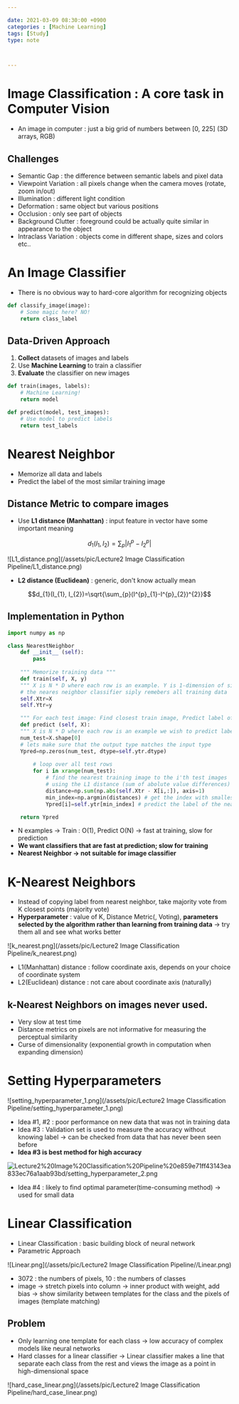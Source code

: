 ```yaml
---

date: 2021-03-09 08:30:00 +0900
categories : [Machine Learning]
tags: [Study]
type: note



---
```


# Image Classification : A core task in Computer Vision

- An image in computer : just a big grid of numbers between [0, 225] (3D arrays, RGB)

## Challenges

- Semantic Gap  : the difference between semantic labels and pixel data
- Viewpoint Variation : all pixels change when the camera moves (rotate, zoom in/out)
- Illumination : different light condition
- Deformation : same object but various positions
- Occlusion : only see part of objects
- Background Clutter : foreground could be actually quite similar in appearance to the object
- Intraclass Variation : objects come in different shape, sizes and colors etc..

# An Image Classifier

- There is no obvious way to hard-core algorithm for recognizing objects

```python
def classify_image(image):
	# Some magic here? NO!
	return class_label
```

## Data-Driven Approach

1. **Collect** datasets of images and labels
2. Use **Machine Learning** to train a classifier
3. **Evaluate** the classifier on new images

```python
def train(images, labels):
	# Machine Learning!
	return model

def predict(model, test_images):
	# Use model to predict labels
	return test_labels
```

# Nearest Neighbor

- Memorize all data and labels
- Predict the label of the most similar training image

## Distance Metric to compare images

- Use **L1 distance (Manhattan)** : input feature in vector have some important meaning

$$d_{1}(I_{1}, I_{2})=\sum_{p}|I^{p}_{1}-I^{p}_{2}|$$

![L1_distance.png](/assets/pic/Lecture2 Image Classification Pipeline/L1_distance.png)

- **L2 distance (Euclidean)** : generic, don't know actually mean

$$d_{1}(I_{1}, I_{2})=\sqrt{\sum_{p}(I^{p}_{1}-I^{p}_{2})^{2}}$$

## Implementation in Python

```python
import numpy as np

class NearestNeighbor
	def __init__ (self):
		pass
	
	""" Memorize training data """
	def train(self, X, y)
	""" X is N * D where each row is an example. Y is 1-dimension of size N """
	# the neares neighbor classifier siply remebers all training data
	self.Xtr=X
	self.Ytr=y

	""" For each test image: Find closest train image, Predict label of nearest images """
	def predict (self, X):
	""" X is N * D where each row is an example we wish to predict label for """
	num_test=X.shape[0]
	# lets make sure that the output type matches the input type
	Ypred=np.zeros(num_test, dtype=self.ytr.dtype)
	
		# loop over all test rows
		for i in xrange(num_test):
			# find the nearest training image to the i'th test images
			# using the L1 distance (sum of abolute value differences)
			distance=np.sum(np.abs(self.Xtr - X[i,:]), axis=1)
			min_index=np.argmin(distances) # get the index with smallest distance
			Ypred[i]=self.ytr[min_index] # predict the label of the nearest example

	return Ypred
```

- N examples → Train : O(1), Predict O(N) → fast at training, slow for prediction
- **We want classifiers that are fast at prediction; slow for training**
- **Nearest Neighbor → not suitable for image classifier**

# K-Nearest Neighbors

- Instead of copying label from nearest neighbor, take majority vote from K closest points (majority vote)
- **Hyperparameter** : value of K,  Distance Metric(, Voting), **parameters selected by the algorithm rather than learning from training data** → try them all and see what works better

![k_nearest.png](/assets/pic/Lecture2 Image Classification Pipeline/k_nearest.png)

- L1(Manhattan) distance : follow coordinate axis, depends on your choice of coordinate system
- L2(Euclidean) distance : not care about coordinate axis (naturally)

## k-Nearest Neighbors on images never used.

- Very slow at test time
- Distance metrics on pixels are not informative for measuring the perceptual similarity
- Curse of dimensionality (exponential growth in computation when expanding dimension)

# Setting Hyperparameters

![setting_hyperparameter_1.png](/assets/pic/Lecture2 Image Classification Pipeline/setting_hyperparameter_1.png)

- Idea #1, #2 : poor performance on new data that was not in training data
- Idea #3 : Validation set is used to measure the accuracy without knowing label → can be checked from data that has never been seen before
- **Idea #3 is best method for high accuracy**

![Lecture2%20Image%20Classification%20Pipeline%20e859e71ff43143ea833ec76a1aab93bd/setting_hyperparameter_2.png](Lecture2%20Image%20Classification%20Pipeline%20e859e71ff43143ea833ec76a1aab93bd/setting_hyperparameter_2.png)

- Idea #4 : likely to find optimal parameter(time-consuming method)  → used for small data

# Linear Classification

- Linear Classification : basic building block of neural network
- Parametric Approach

![Linear.png](/assets/pic/Lecture2 Image Classification Pipeline//Linear.png)

- 3072 : the numbers of pixels, 10 : the numbers of classes
- image → stretch pixels into column → inner product with weight, add bias → show similarity between templates for the class and the pixels of images (template matching)

## Problem

- Only learning one template for each class → low accuracy of complex models like neural networks
- Hard classes for a linear classifier → Linear classifier makes a line that separate each class from the rest and views the image as a point in high-dimensional space

![hard_case_linear.png](/assets/pic/Lecture2 Image Classification Pipeline/hard_case_linear.png)
